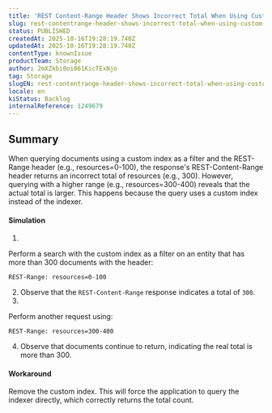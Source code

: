 ```yaml
---
title: 'REST Content-Range Header Shows Incorrect Total When Using Custom Index on Entity'
slug: rest-contentrange-header-shows-incorrect-total-when-using-custom-index-on-entity
status: PUBLISHED
createdAt: 2025-10-16T19:28:19.740Z
updatedAt: 2025-10-16T19:28:19.740Z
contentType: knownIssue
productTeam: Storage
author: 2mXZkbi0oi061KicTExNjo
tag: Storage
slugEN: rest-contentrange-header-shows-incorrect-total-when-using-custom-index-on-entity
locale: en
kiStatus: Backlog
internalReference: 1249679
---
```


## Summary


When querying documents using a custom index as a filter and the REST-Range header (e.g., resources=0-100), the response's REST-Content-Range header returns an incorrect total of resources (e.g., 300). However, querying with a higher range (e.g., resources=300-400) reveals that the actual total is larger. This happens because the query uses a custom index instead of the indexer.


#### Simulation



1.

Perform a search with the custom index as a filter on an entity that has more than 300 documents with the header:

    REST-Range: resources=0-100

2. Observe that the `REST-Content-Range` response indicates a total of `300`.
3.

Perform another request using:

    REST-Range: resources=300-400

4. Observe that documents continue to return, indicating the real total is more than 300.


#### Workaround


Remove the custom index. This will force the application to query the indexer directly, which correctly returns the total count.



